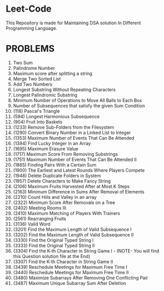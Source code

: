 # Leet-Code
This Repository is made for Maintaining DSA solution In Different Programming Language.

# PROBLEMS
1. Two Sum
2. Palindrome Number
3. Maximum score after splitting a string
4. Merge Two Sorted List
5. Add Two Numbers
6. Longest Substring Without Repeating Characters
7. Longest Palindromic Substring
8. Minimum Number of Operations to Move All Balls to Each Box
9. Number of Subsequences that satisfy the given Sum Condition
10. (118) Pascal's Triangle
11. (594) Longest Harmonious Subsequence
12. (904) Fruit Into Baskets
13. (1233) Remove Sub-Folders from the Filesystem
14. (1290) Convert Binary Number in a Linked List to Integer
15. (1353) Maximum Number of Events That Can Be Attended
16. (1394) Find Lucky Integer in an Array
17. (1695) Maximum Erasure Value
18. (1717) Maximum Score From Removing Substrings
19. (1751) Maximum Number of Events That Can Be Attended II
20. (1865) Finding Pairs With a Certain Sum
21. (1900) The Earliest and Latest Rounds Where Players Compete
22. (1948) Delete Duplicate Folders in System
23. (1957) Delete Characters to Make Fancy String
24. (2106) Maximum Fruits Harvested After at Most K Steps
25. (2163) Minimum Difference in Sums After Removal of Elements
26. (2210) Count Hiils and Valley in an array
27. (2322) Minimum Score After Removals on a Tree
28. (2402) Meeting Rooms III
29. (2410) Maximum Matching of Players With Trainers
30. (2561) Rearranging Fruits 
31. (3136) Valid Word
32. (3201) Find the Maximum Length of Valid Subsequence I
33. (3202) Find the Maximum Length of Valid Subsequence II
34. (3330) Find the Original Typed String I
35. (3333) Find the Original Typed String II
36. (3304) Find the K-th Character in String Game I - (NOTE- You will find this Question solution file at the End)
37. (3307) Find the K-th Character in String Game II
38. (3439) Reschedule Meetings for Maximum Free Time I
39. (3440) Reschedule Meetings for Maximum Free Time II
40. (3480) Maximize Subarrays After Removing One Conflicting Pair
41. (3487) Maximum Unique Subarray Sum After Deletion



